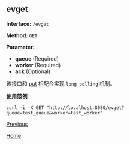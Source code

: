 ## evget ##

**Interface:** `/evget`

**Method:** `GET`

**Parameter:** 

*  **queue** (Required)  
*  **worker** (Required)  
*  **ack** (Optional)

该接口和 [put](put.md) 相配合实现 `long polling` 机制。

**使用范例:**

    curl -i -X GET "http://localhost:8080/evget?queue=test_queue&worker=test_worker"

[Previous](../ha.md)

[Home](../../index.md)